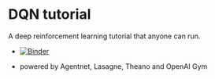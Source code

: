 # DQN tutorial

A deep reinforcement learning tutorial that anyone can run.

* [![Binder](http://mybinder.org/badge.svg)](http://mybinder.org:/repo/yandexdataschool/dqn_binder)

* powered by Agentnet, Lasagne, Theano and OpenAI Gym
